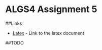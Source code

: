# ALGS4 Assignment 5

##Links
* [Latex](https://www.overleaf.com/14039682wbxxrnrbcrsv) - Link to the latex document

##TODO
